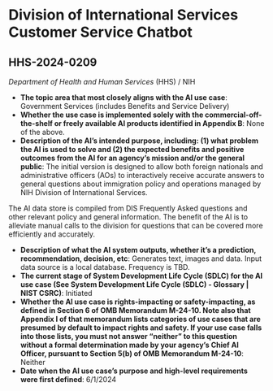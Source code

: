 # Division of International Services Customer Service Chatbot
## HHS-2024-0209
_Department of Health and Human Services_ (HHS) / NIH


+ **The topic area that most closely aligns with the AI use case**: Government Services (includes Benefits and Service Delivery)
+ **Whether the use case is implemented solely with the commercial-off-the-shelf or freely available AI products identified in Appendix B**: None of the above.
+ **Description of the AI’s intended purpose, including: (1) what problem the AI is used to solve and (2) the expected benefits and positive outcomes from the AI for an agency’s mission and/or the general public**: The initial version is designed to allow both foreign nationals and administrative officers (AOs) to interactively receive accurate answers to general questions about immigration policy and operations managed by NIH Division of International Services.

The AI data store is compiled from DIS Frequently Asked questions and other relevant policy and general information. The benefit of the AI is to alleviate manual calls to the division for questions that can be covered more efficiently and accurately.
+ **Description of what the AI system outputs, whether it’s a prediction, recommendation, decision, etc**: Generates text, images and data. Input data source is a local database. Frequency is TBD.
+ **The current stage of System Development Life Cycle (SDLC) for the AI use case (See System Development Life Cycle (SDLC) - Glossary | NIST CSRC)**: Initiated
+ **Whether the AI use case is rights-impacting or safety-impacting, as defined in Section 6 of OMB Memorandum M-24-10. Note also that Appendix I of that memorandum lists categories of use cases that are presumed by default to impact rights and safety. If your use case falls into those lists, you must not answer “neither” to this question without a formal determination made by your agency’s Chief AI Officer, pursuant to Section 5(b) of OMB Memorandum M-24-10**: Neither
+ **Date when the AI use case’s purpose and high-level requirements were first defined**: 6/1/2024